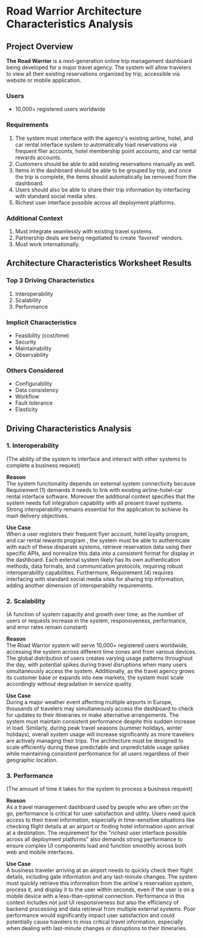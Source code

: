 # Road Warrior Architecture Characteristics Analysis

## Project Overview
**The Road Warrior** is a next-generation online trip management dashboard being developed for a major travel agency. The system will allow travelers to view all their existing reservations organized by trip, accessible via website or mobile application.

### Users
- 10,000+ registered users worldwide

### Requirements
1. The system must interface with the agency's existing airline, hotel, and car rental interface system to automatically load reservations via frequent flier accounts, hotel membership point accounts, and car rental rewards accounts.
2. Customers should be able to add existing reservations manually as well.
3. Items in the dashboard should be able to be grouped by trip, and once the trip is complete, the items should automatically be removed from the dashboard.
4. Users should also be able to share their trip information by interfacing with standard social media sites.
5. Richest user interface possible across all deployment platforms.

### Additional Context
1. Must integrate seamlessly with existing travel systems.
2. Partnership deals are being negotiated to create 'favored' vendors.
3. Must work internationally.

## Architecture Characteristics Worksheet Results

### Top 3 Driving Characteristics
1. Interoperability
2. Scalability
3. Performance

### Implicit Characteristics
- Feasibility (cost/time)
- Security
- Maintainability
- Observability

### Others Considered
- Configurability
- Data consistency
- Workflow
- Fault tolerance
- Elasticity

## Driving Characteristics Analysis

### 1. Interoperability
(The ability of the system to interface and interact with other systems to complete a business request)

**Reason**  
The system functionality depends on external system connectivity because Requirement (1) demands it needs to link with existing airline-hotel-car rental interface software. Moreover the additional context specifies that the system needs full integration capability with all present travel systems. Strong interoperability remains essential for the application to achieve its main delivery objectives.

**Use Case**  
When a user registers their frequent flyer account, hotel loyalty program, and car rental rewards program , the system must be able to authenticate with each of these disparate systems, retrieve reservation data using their specific APIs, and normalize this data into a consistent format for display in the dashboard. Each external system likely has its own authentication methods, data formats, and communication protocols, requiring robust interoperability capabilities. Furthermore, Requirement (4) requires interfacing with standard social media sites for sharing trip information, adding another dimension of interoperability requirements.

### 2. Scalability
(A function of system capacity and growth over time; as the number of users or requests increase in the system, responsiveness, performance, and error rates remain constant)

**Reason**  
The Road Warrior system will serve 10,000+ registered users worldwide, accessing the system across different time zones and from various devices. The global distribution of users creates varying usage patterns throughout the day, with potential spikes during travel disruptions when many users simultaneously access the system. Additionally, as the travel agency grows its customer base or expands into new markets, the system must scale accordingly without degradation in service quality.

**Use Case**  
During a major weather event affecting multiple airports in Europe, thousands of travelers may simultaneously access the dashboard to check for updates to their itineraries or make alternative arrangements. The system must maintain consistent performance despite this sudden increase in load. Similarly, during peak travel seasons (summer holidays, winter holidays), overall system usage will increase significantly as more travelers are actively managing their trips. The architecture must be designed to scale efficiently during these predictable and unpredictable usage spikes while maintaining consistent performance for all users regardless of their geographic location.

### 3. Performance
(The amount of time it takes for the system to process a business request)

**Reason**  
As a travel management dashboard used by people who are often on the go, performance is critical for user satisfaction and utility. Users need quick access to their travel information, especially in time-sensitive situations like checking flight details at an airport or finding hotel information upon arrival at a destination. The requirement for the "richest user interface possible across all deployment platforms" also demands strong performance to ensure complex UI components load and function smoothly across both web and mobile interfaces.

**Use Case**  
A business traveler arriving at an airport needs to quickly check their flight details, including gate information and any last-minute changes. The system must quickly retrieve this information from the airline's reservation system, process it, and display it to the user within seconds, even if the user is on a mobile device with a less-than-optimal connection. Performance in this context includes not just UI responsiveness but also the efficiency of backend processing and data retrieval from multiple external systems. Poor performance would significantly impact user satisfaction and could potentially cause travelers to miss critical travel information, especially when dealing with last-minute changes or disruptions to their itineraries.
